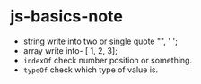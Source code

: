 # js-basics-note

- string write into two or single quote "", ' ';
- array write into- [ 1, 2, 3];
- `indexOf` check number position or something.
- `typeOf` check which type of value is.
